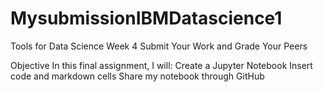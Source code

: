 # MysubmissionIBMDatascience1
Tools for Data Science Week 4 Submit Your Work and Grade Your Peers 

Objective In this final assignment, I will:  Create a Jupyter Notebook  Insert code and markdown cells  Share my notebook through GitHub
